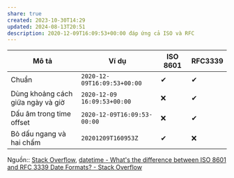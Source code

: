 ```yaml
---
share: true
created: 2023-10-30T14:29
updated: 2024-08-13T20:51
description: 2020-12-09T16:09:53+00:00 đáp ứng cả ISO và RFC
---
```

| Mô tả                             | Ví dụ                       | ISO 8601 | RFC3339 |
| --------------------------------- | --------------------------- | -------- | ------- |
| Chuẩn                             | `2020-12-09T16:09:53+00:00` | ✔        | ✔       |
| Dùng khoảng cách giữa ngày và giờ | `2020-12-09 16:09:53+00:00` | ❌       | ✔       |
| Dấu âm trong time offset          | `2020-12-09T16:09:53-00:00` | ❌       | ✔       |
| Bỏ dấu ngang và hai chấm          | `20201209T160953Z`          | ✔        | ❌      |

Nguồn:: [Stack Overflow](../%CE%9E%20Ngu%E1%BB%93n%20v%C3%A0%20t%C3%A0i%20nguy%C3%AAn%20h%E1%BB%97%20tr%E1%BB%A3/%CE%9E%20Ngu%E1%BB%93n/Stack%20Overflow.md), [datetime - What's the difference between ISO 8601 and RFC 3339 Date Formats? - Stack Overflow](https://stackoverflow.com/a/65221179/3416774)
